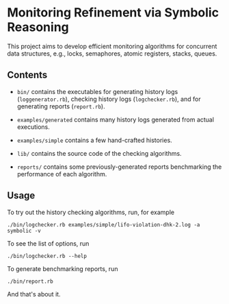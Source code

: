 Monitoring Refinement via Symbolic Reasoning
============================================

This project aims to develop efficient monitoring algorithms for concurrent
data structures, e.g., locks, semaphores, atomic registers, stacks, queues.

Contents
--------

- `bin/` contains the executables for generating history logs (`loggenerator.rb`), checking history logs (`logchecker.rb`), and for generating reports (`report.rb`).

- `examples/generated` contains many history logs generated from actual executions.

- `examples/simple` contains a few hand-crafted histories.

- `lib/` contains the source code of the checking algorithms.

- `reports/` contains some previously-generated reports benchmarking the performance of each algorithm.

Usage
-----

To try out the history checking algorithms, run, for example

    ./bin/logchecker.rb examples/simple/lifo-violation-dhk-2.log -a symbolic -v

To see the list of options, run

    ./bin/logchecker.rb --help
    
To generate benchmarking reports, run

    ./bin/report.rb

And that's about it.
